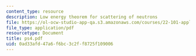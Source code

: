 ```yaml
---
content_type: resource
description: Low energy theorem for scattering of neutrons
file: https://ol-ocw-studio-app-qa.s3.amazonaws.com/courses/22-101-applied-nuclear-physics-fall-2003/0ad33afd47a6f6bc3c2ff8725f109006_ps4.pdf
file_type: application/pdf
resourcetype: Document
title: ps4.pdf
uid: 0ad33afd-47a6-f6bc-3c2f-f8725f109006
---
```

